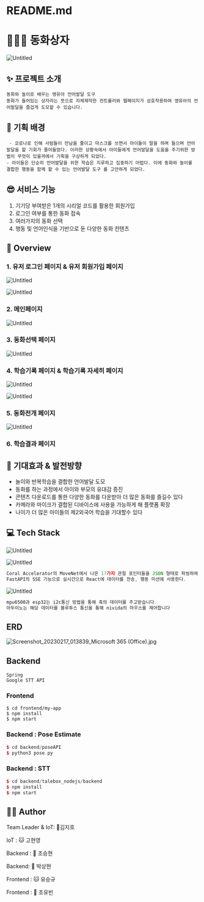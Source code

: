 # README.md

# 🧚🏻‍♂️ 동화상자

![Untitled](README_source/Untitled.png)

## ✨ 프로젝트 소개

```
동화와 놀이로 배우는 영유아 언어발달 도구
동화가 들어있는 상자라는 뜻으로 자체제작한 컨트롤러와 웹페이지가 상호작용하여 영유아의 언어발달을 즐겁게 도모할 수 있습니다.
```

## 🙂 기획 배경

```
 - 코로나로 인해 사람들이 만남을 줄이고 마스크를 쓰면서 아이들이 말을 하며 들으며 언어발달을 할 기회가 줄어들었다. 이러한 상황속에서 아이들에게 언어발달을 도움을 주기위한 방법이 무엇이 있을까에서 기획을 구상하게 되었다.
- 아이들은 단순히 언어발달을 위한 학습은 지루하고 집중하기 어렵다. 이에 동화와 놀이를 결합한 행동을 함께 할 수 있는 언어발달 도구 를 고안하게 되었다.

```

## 😎 서비스 기능

1. 기기당 부여받은 1개의 시리얼 코드를 활용한 회원가입
2. 로그인 여부를 통한 동화 접속
3. 여러가지의 동화 선택
4. 행동 및 언어인식을 기반으로 둔 다양한 동화 컨텐츠

## 👀 Overview

### 1. 유저 로그인 페이지 & 유저 회원가입 페이지

![Untitled](README_source/Untitled%201.png)

![Untitled](README_source/Untitled%202.png)

### 2. 메인페이지

![Untitled](README_source/Untitled%203.png)

### 3. 동화선택 페이지

![Untitled](README_source/Untitled%204.png)

### 4. 학습기록 페이지 & 학습기록 자세히 페이지

![Untitled](README_source/Untitled%205.png)

![Untitled](README_source/Untitled%206.png)

### 5. 동화전개 페이지

![Untitled](README_source/Untitled%207.png)

### 6. 학습결과 페이지

## 🦄 기대효과 & 발전방향

- 놀이와 반복학습을 결합한 언어발달 도모
- 동화를 하는 과정에서 아이와 부모의 유대감 증진
- 콘텐츠 다운로드를 통한 다양한 동화를 다운받아 더 많은 동화를 즐길수 있다
- 카메라와 마이크가 결합된 디바이스에 사용을 가능하게 해 플랫폼 확장
- 나이가 더 많은 아이들의 제2외국어 학습을 기대할수 있다

## 💻 Tech Stack

![Untitled](README_source/Untitled%208.png)

![Untitled](README_source/Untitled%209.png)

```jsx
Coral Accelerator의 MoveNet에서 나온 17가지 관절 포인터들을 JSON 형태로 파씽하여
FastAPI의 SSE 기능으로 실시간으로 React에 데이터를 전송, 행동 미션에 사용한다.
```

![Untitled](README_source/Untitled%2010.png)

```jsx
mpu6500과 esp32는 i2c통신 방법을 통해 축의 데이터를 주고받습니다. 
아두이노는 해당 데이터를 블루투스 통신을 통해 nivida의 마우스를 제어합니다
```

## ERD

![Screenshot_20230217_013839_Microsoft 365 (Office).jpg](README_source/Screenshot_20230217_013839_Microsoft_365_(Office).jpg)

## Backend

```
Spring
Google STT API
```

### Frontend

```
$ cd frontend/my-app
$ npm install
$ npm start
```

### Backend : Pose Estimate

```cpp
$ cd backend/poseAPI
$ python3 pose.py
```

### Backend : STT

```cpp
$ cd backend/talebox_nodejs/backend
$ npm install
$ npm start
```

## 🤼‍♂️ Author

Team Leader & IoT: 🐯김지호

IoT : 🐱 고현영

Backend : 🐶 조승현

Backend: 🐺 박상현

Frontend : 🐱 유승규

Frontend : 🦁 조유빈

